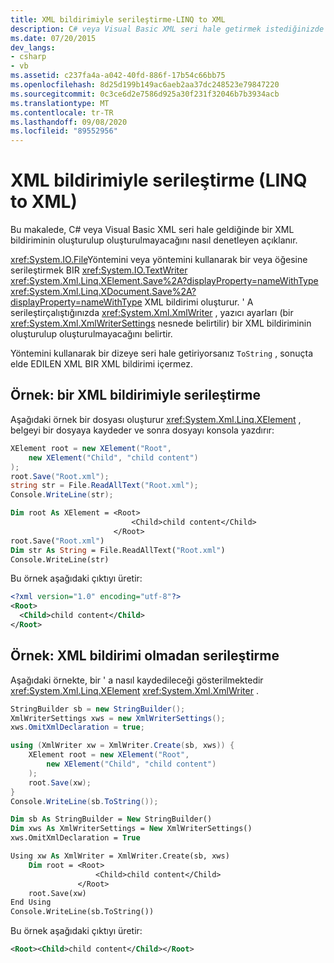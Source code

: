 ```yaml
---
title: XML bildirimiyle serileştirme-LINQ to XML
description: C# veya Visual Basic XML seri hale getirmek istediğinizde bir XML bildiriminin oluşturulup oluşturulmayacağını kontrol edebilirsiniz.
ms.date: 07/20/2015
dev_langs:
- csharp
- vb
ms.assetid: c237fa4a-a042-40fd-886f-17b54c66bb75
ms.openlocfilehash: 8d25d199b149ac6aeb2aa37dc248523e79847220
ms.sourcegitcommit: 0c3ce6d2e7586d925a30f231f32046b7b3934acb
ms.translationtype: MT
ms.contentlocale: tr-TR
ms.lasthandoff: 09/08/2020
ms.locfileid: "89552956"
---
```

# <a name="serialize-with-an-xml-declaration-linq-to-xml"></a>XML bildirimiyle serileştirme (LINQ to XML)

Bu makalede, C# veya Visual Basic XML seri hale geldiğinde bir XML bildiriminin oluşturulup oluşturulmayacağını nasıl denetleyen açıklanır.

<xref:System.IO.File>Yöntemini veya yöntemini kullanarak bir veya öğesine serileştirmek BIR <xref:System.IO.TextWriter> <xref:System.Xml.Linq.XElement.Save%2A?displayProperty=nameWithType> <xref:System.Xml.Linq.XDocument.Save%2A?displayProperty=nameWithType> XML bildirimi oluşturur. ' A serileştirçalıştığınızda <xref:System.Xml.XmlWriter> , yazıcı ayarları (bir <xref:System.Xml.XmlWriterSettings> nesnede belirtilir) bir XML bildiriminin oluşturulup oluşturulmayacağını belirtir.

Yöntemini kullanarak bir dizeye seri hale getiriyorsanız `ToString` , sonuçta elde EDILEN XML BIR XML bildirimi içermez.

## <a name="example-serialize-with-an-xml-declaration"></a>Örnek: bir XML bildirimiyle serileştirme

Aşağıdaki örnek bir dosyası oluşturur <xref:System.Xml.Linq.XElement> , belgeyi bir dosyaya kaydeder ve sonra dosyayı konsola yazdırır:

```csharp
XElement root = new XElement("Root",
    new XElement("Child", "child content")
);
root.Save("Root.xml");
string str = File.ReadAllText("Root.xml");
Console.WriteLine(str);
```

```vb
Dim root As XElement = <Root>
                           <Child>child content</Child>
                       </Root>
root.Save("Root.xml")
Dim str As String = File.ReadAllText("Root.xml")
Console.WriteLine(str)
```

Bu örnek aşağıdaki çıktıyı üretir:

```xml
<?xml version="1.0" encoding="utf-8"?>
<Root>
  <Child>child content</Child>
</Root>
```

## <a name="example-serialize-without-an-xml-declaration"></a>Örnek: XML bildirimi olmadan serileştirme

Aşağıdaki örnekte, bir ' a nasıl kaydedileceği gösterilmektedir <xref:System.Xml.Linq.XElement> <xref:System.Xml.XmlWriter> .

```csharp
StringBuilder sb = new StringBuilder();
XmlWriterSettings xws = new XmlWriterSettings();
xws.OmitXmlDeclaration = true;

using (XmlWriter xw = XmlWriter.Create(sb, xws)) {
    XElement root = new XElement("Root",
        new XElement("Child", "child content")
    );
    root.Save(xw);
}
Console.WriteLine(sb.ToString());
```

```vb
Dim sb As StringBuilder = New StringBuilder()
Dim xws As XmlWriterSettings = New XmlWriterSettings()
xws.OmitXmlDeclaration = True

Using xw As XmlWriter = XmlWriter.Create(sb, xws)
    Dim root = <Root>
                   <Child>child content</Child>
               </Root>
    root.Save(xw)
End Using
Console.WriteLine(sb.ToString())
```

Bu örnek aşağıdaki çıktıyı üretir:

```xml
<Root><Child>child content</Child></Root>
```
